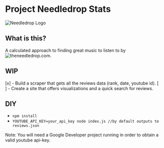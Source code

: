 Project Needledrop Stats
==========================

![Needledrop Logo](https://yt3.ggpht.com/-LzrgDO3iEdc/AAAAAAAAAAI/AAAAAAAAAAA/qh-jOfZDCg8/s100-c-k-no-mo-rj-c0xffffff/photo.jpg)


## What is this?

A calculated approach to finding great music to listen to by ![theneedledrop.com](http://theneedledrop.com).

## WIP

[x] - Build a scraper that gets all the reviews data (rank, date, youtube id).
[ ] - Create a site that offers visualizations and a quick search for reviews.

## DIY

- `npm install`
- `YOUTUBE_API_KEY=your_api_key node index.js //by default outputs to reviews.json`

Note: You will need a Google Developer project running in order to obtain a valid youtube api-key.
